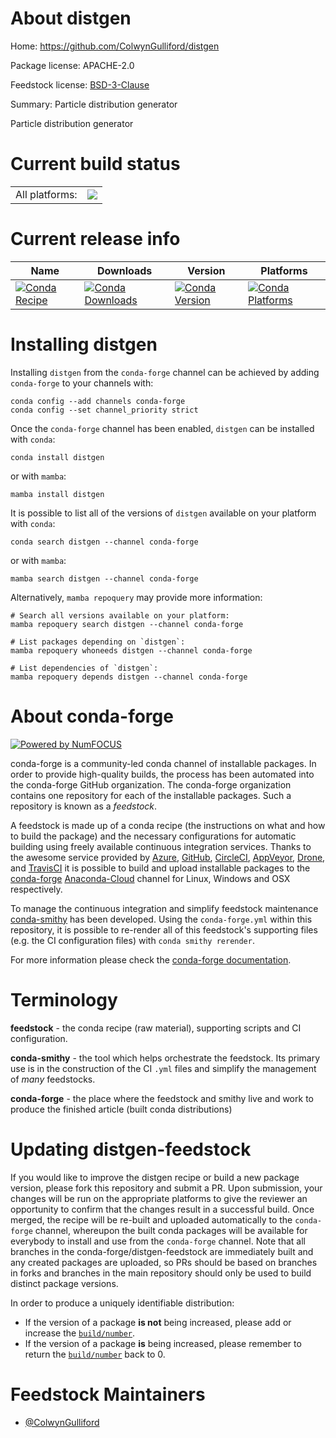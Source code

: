 About distgen
=============

Home: https://github.com/ColwynGulliford/distgen

Package license: APACHE-2.0

Feedstock license: [BSD-3-Clause](https://github.com/conda-forge/distgen-feedstock/blob/main/LICENSE.txt)

Summary: Particle distribution generator

Particle distribution generator


Current build status
====================


<table><tr><td>All platforms:</td>
    <td>
      <a href="https://dev.azure.com/conda-forge/feedstock-builds/_build/latest?definitionId=8820&branchName=main">
        <img src="https://dev.azure.com/conda-forge/feedstock-builds/_apis/build/status/distgen-feedstock?branchName=main">
      </a>
    </td>
  </tr>
</table>

Current release info
====================

| Name | Downloads | Version | Platforms |
| --- | --- | --- | --- |
| [![Conda Recipe](https://img.shields.io/badge/recipe-distgen-green.svg)](https://anaconda.org/conda-forge/distgen) | [![Conda Downloads](https://img.shields.io/conda/dn/conda-forge/distgen.svg)](https://anaconda.org/conda-forge/distgen) | [![Conda Version](https://img.shields.io/conda/vn/conda-forge/distgen.svg)](https://anaconda.org/conda-forge/distgen) | [![Conda Platforms](https://img.shields.io/conda/pn/conda-forge/distgen.svg)](https://anaconda.org/conda-forge/distgen) |

Installing distgen
==================

Installing `distgen` from the `conda-forge` channel can be achieved by adding `conda-forge` to your channels with:

```
conda config --add channels conda-forge
conda config --set channel_priority strict
```

Once the `conda-forge` channel has been enabled, `distgen` can be installed with `conda`:

```
conda install distgen
```

or with `mamba`:

```
mamba install distgen
```

It is possible to list all of the versions of `distgen` available on your platform with `conda`:

```
conda search distgen --channel conda-forge
```

or with `mamba`:

```
mamba search distgen --channel conda-forge
```

Alternatively, `mamba repoquery` may provide more information:

```
# Search all versions available on your platform:
mamba repoquery search distgen --channel conda-forge

# List packages depending on `distgen`:
mamba repoquery whoneeds distgen --channel conda-forge

# List dependencies of `distgen`:
mamba repoquery depends distgen --channel conda-forge
```


About conda-forge
=================

[![Powered by
NumFOCUS](https://img.shields.io/badge/powered%20by-NumFOCUS-orange.svg?style=flat&colorA=E1523D&colorB=007D8A)](https://numfocus.org)

conda-forge is a community-led conda channel of installable packages.
In order to provide high-quality builds, the process has been automated into the
conda-forge GitHub organization. The conda-forge organization contains one repository
for each of the installable packages. Such a repository is known as a *feedstock*.

A feedstock is made up of a conda recipe (the instructions on what and how to build
the package) and the necessary configurations for automatic building using freely
available continuous integration services. Thanks to the awesome service provided by
[Azure](https://azure.microsoft.com/en-us/services/devops/), [GitHub](https://github.com/),
[CircleCI](https://circleci.com/), [AppVeyor](https://www.appveyor.com/),
[Drone](https://cloud.drone.io/welcome), and [TravisCI](https://travis-ci.com/)
it is possible to build and upload installable packages to the
[conda-forge](https://anaconda.org/conda-forge) [Anaconda-Cloud](https://anaconda.org/)
channel for Linux, Windows and OSX respectively.

To manage the continuous integration and simplify feedstock maintenance
[conda-smithy](https://github.com/conda-forge/conda-smithy) has been developed.
Using the ``conda-forge.yml`` within this repository, it is possible to re-render all of
this feedstock's supporting files (e.g. the CI configuration files) with ``conda smithy rerender``.

For more information please check the [conda-forge documentation](https://conda-forge.org/docs/).

Terminology
===========

**feedstock** - the conda recipe (raw material), supporting scripts and CI configuration.

**conda-smithy** - the tool which helps orchestrate the feedstock.
                   Its primary use is in the construction of the CI ``.yml`` files
                   and simplify the management of *many* feedstocks.

**conda-forge** - the place where the feedstock and smithy live and work to
                  produce the finished article (built conda distributions)


Updating distgen-feedstock
==========================

If you would like to improve the distgen recipe or build a new
package version, please fork this repository and submit a PR. Upon submission,
your changes will be run on the appropriate platforms to give the reviewer an
opportunity to confirm that the changes result in a successful build. Once
merged, the recipe will be re-built and uploaded automatically to the
`conda-forge` channel, whereupon the built conda packages will be available for
everybody to install and use from the `conda-forge` channel.
Note that all branches in the conda-forge/distgen-feedstock are
immediately built and any created packages are uploaded, so PRs should be based
on branches in forks and branches in the main repository should only be used to
build distinct package versions.

In order to produce a uniquely identifiable distribution:
 * If the version of a package **is not** being increased, please add or increase
   the [``build/number``](https://docs.conda.io/projects/conda-build/en/latest/resources/define-metadata.html#build-number-and-string).
 * If the version of a package **is** being increased, please remember to return
   the [``build/number``](https://docs.conda.io/projects/conda-build/en/latest/resources/define-metadata.html#build-number-and-string)
   back to 0.

Feedstock Maintainers
=====================

* [@ColwynGulliford](https://github.com/ColwynGulliford/)

